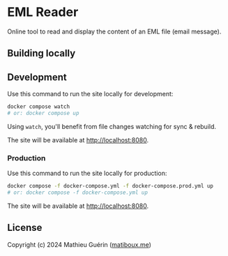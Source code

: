# EML Reader

Online tool to read and display the content of an EML file (email message).


## Building locally

## Development

Use this command to run the site locally for development:

```bash
docker compose watch
# or: docker compose up
```

Using `watch`, you'll benefit from file changes watching for sync & rebuild.

The site will be available at [http://localhost:8080](http://localhost:8080).

### Production

Use this command to run the site locally for production:

```bash
docker compose -f docker-compose.yml -f docker-compose.prod.yml up
# or: docker compose -f docker-compose.yml up
```

The site will be available at [http://localhost:8080](http://localhost:8080).


## License

Copyright (c) 2024 Mathieu Guérin ([matiboux.me](https://matiboux.me))
